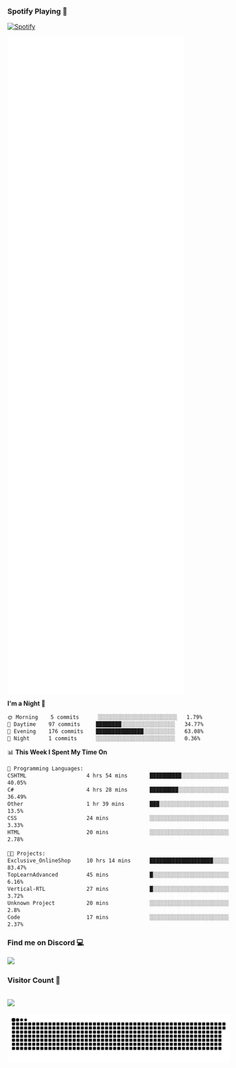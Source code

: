 ### Spotify Playing 🎵
[![Spotify](https://spotify-livestats-callme-milad.vercel.app/api/spotify)](https://open.spotify.com/user/314mrt6dxn5cqoxklh3thbwlr6by)

<img align="center" src="/github-metrics.svg" alt="Metrics" width="400">

<!--START_SECTION:waka-->
**I'm a Night 🦉** 

```text
🌞 Morning    5 commits      ░░░░░░░░░░░░░░░░░░░░░░░░░   1.79% 
🌆 Daytime    97 commits     ████████░░░░░░░░░░░░░░░░░   34.77% 
🌃 Evening    176 commits    ███████████████░░░░░░░░░░   63.08% 
🌙 Night      1 commits      ░░░░░░░░░░░░░░░░░░░░░░░░░   0.36%

```


📊 **This Week I Spent My Time On** 

```text
💬 Programming Languages: 
CSHTML                   4 hrs 54 mins       ██████████░░░░░░░░░░░░░░░   40.05% 
C#                       4 hrs 28 mins       █████████░░░░░░░░░░░░░░░░   36.49% 
Other                    1 hr 39 mins        ███░░░░░░░░░░░░░░░░░░░░░░   13.5% 
CSS                      24 mins             ░░░░░░░░░░░░░░░░░░░░░░░░░   3.33% 
HTML                     20 mins             ░░░░░░░░░░░░░░░░░░░░░░░░░   2.78%

🐱‍💻 Projects: 
Exclusive_OnlineShop     10 hrs 14 mins      ████████████████████░░░░░   83.47% 
TopLearnAdvanced         45 mins             █░░░░░░░░░░░░░░░░░░░░░░░░   6.16% 
Vertical-RTL             27 mins             █░░░░░░░░░░░░░░░░░░░░░░░░   3.72% 
Unknown Project          20 mins             ░░░░░░░░░░░░░░░░░░░░░░░░░   2.8% 
Code                     17 mins             ░░░░░░░░░░░░░░░░░░░░░░░░░   2.37%

```


<!--END_SECTION:waka-->

### Find me on Discord 💻
<a href="https://discord.gg/t35EjYprS6" rel="nofollow"> 
  <img src="https://discord.c99.nl/widget/theme-3/977957889358573609.png" data-canonical-src="https://discord.c99.nl/widget/theme-3/977957889358573609.png" style="max-width: 100%;"></a>

### Visitor Count 🔢
<p align="left"> 
  <br>
  <img src="https://profile-counter.glitch.me/callme-devil/count.svg" />
</p>

<img src="https://github.com/callme-devil/callme-devil/blob/output/github-contribution-grid-snake.svg" alt="snake" style="max-width: 100%;">
